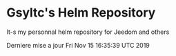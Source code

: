 # Gsyltc's Helm Repository

It-s my personnal helm repository for Jeedom and others

Derniere mise a jour Fri Nov 15 16:35:39 UTC 2019
